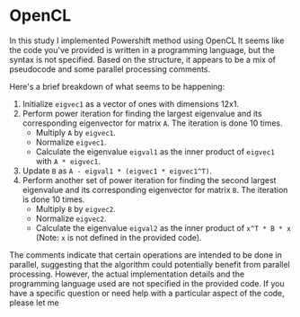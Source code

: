 # OpenCL


In this study I implemented Powershift method using OpenCL 
It seems like the code you've provided is written in a programming language, but the syntax is not specified. Based on the structure, it appears to be a mix of pseudocode and some parallel processing comments.

Here's a brief breakdown of what seems to be happening:

1. Initialize `eigvec1` as a vector of ones with dimensions 12x1.
2. Perform power iteration for finding the largest eigenvalue and its corresponding eigenvector for matrix `A`. The iteration is done 10 times.
   - Multiply `A` by `eigvec1`.
   - Normalize `eigvec1`.
   - Calculate the eigenvalue `eigval1` as the inner product of `eigvec1` with `A * eigvec1`.
3. Update `B` as `A - eigval1 * (eigvec1 * eigvec1^T)`.
4. Perform another set of power iteration for finding the second largest eigenvalue and its corresponding eigenvector for matrix `B`. The iteration is done 10 times.
   - Multiply `B` by `eigvec2`.
   - Normalize `eigvec2`.
   - Calculate the eigenvalue `eigval2` as the inner product of `x^T * B * x` (Note: `x` is not defined in the provided code).

The comments indicate that certain operations are intended to be done in parallel, suggesting that the algorithm could potentially benefit from parallel processing. However, the actual implementation details and the programming language used are not specified in the provided code. If you have a specific question or need help with a particular aspect of the code, please let me


